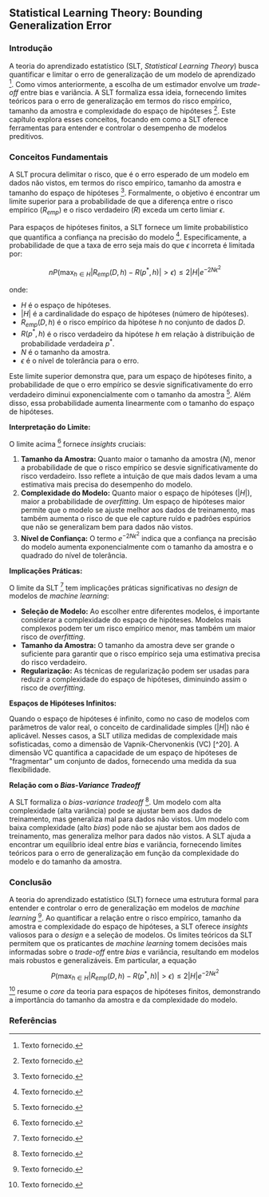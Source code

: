 ## Statistical Learning Theory: Bounding Generalization Error

### Introdução
A teoria do aprendizado estatístico (SLT, *Statistical Learning Theory*) busca quantificar e limitar o erro de generalização de um modelo de aprendizado [^1]. Como vimos anteriormente, a escolha de um estimador envolve um *trade-off* entre bias e variância. A SLT formaliza essa ideia, fornecendo limites teóricos para o erro de generalização em termos do risco empírico, tamanho da amostra e complexidade do espaço de hipóteses [^1]. Este capítulo explora esses conceitos, focando em como a SLT oferece ferramentas para entender e controlar o desempenho de modelos preditivos.

### Conceitos Fundamentais

A SLT procura delimitar o risco, que é o erro esperado de um modelo em dados não vistos, em termos do risco empírico, tamanho da amostra e tamanho do espaço de hipóteses [^1]. Formalmente, o objetivo é encontrar um limite superior para a probabilidade de que a diferença entre o risco empírico ($R_{emp}$) e o risco verdadeiro ($R$) exceda um certo limiar $\epsilon$.

Para espaços de hipóteses finitos, a SLT fornece um limite probabilístico que quantifica a confiança na precisão do modelo [^1]. Especificamente, a probabilidade de que a taxa de erro seja mais do que $\epsilon$ incorreta é limitada por:

$$nP(\max_{h \in H} |R_{emp}(D, h) - R(p^*, h)| > \epsilon) \leq 2|H|e^{-2N\epsilon^2}$$

onde:

*   $H$ é o espaço de hipóteses.
*   $|H|$ é a cardinalidade do espaço de hipóteses (número de hipóteses).
*   $R_{emp}(D, h)$ é o risco empírico da hipótese $h$ no conjunto de dados $D$.
*   $R(p^*, h)$ é o risco verdadeiro da hipótese $h$ em relação à distribuição de probabilidade verdadeira $p^*$.
*   $N$ é o tamanho da amostra.
*   $\epsilon$ é o nível de tolerância para o erro.

Este limite superior demonstra que, para um espaço de hipóteses finito, a probabilidade de que o erro empírico se desvie significativamente do erro verdadeiro diminui exponencialmente com o tamanho da amostra [^1]. Além disso, essa probabilidade aumenta linearmente com o tamanho do espaço de hipóteses.

**Interpretação do Limite:**

O limite acima [^1] fornece *insights* cruciais:

1.  **Tamanho da Amostra:** Quanto maior o tamanho da amostra ($N$), menor a probabilidade de que o risco empírico se desvie significativamente do risco verdadeiro. Isso reflete a intuição de que mais dados levam a uma estimativa mais precisa do desempenho do modelo.
2.  **Complexidade do Modelo:** Quanto maior o espaço de hipóteses ($|H|$), maior a probabilidade de *overfitting*. Um espaço de hipóteses maior permite que o modelo se ajuste melhor aos dados de treinamento, mas também aumenta o risco de que ele capture ruído e padrões espúrios que não se generalizam bem para dados não vistos.
3.  **Nível de Confiança:** O termo $e^{-2N\epsilon^2}$ indica que a confiança na precisão do modelo aumenta exponencialmente com o tamanho da amostra e o quadrado do nível de tolerância.

**Implicações Práticas:**

O limite da SLT [^1] tem implicações práticas significativas no *design* de modelos de *machine learning*:

*   **Seleção de Modelo:** Ao escolher entre diferentes modelos, é importante considerar a complexidade do espaço de hipóteses. Modelos mais complexos podem ter um risco empírico menor, mas também um maior risco de *overfitting*.
*   **Tamanho da Amostra:** O tamanho da amostra deve ser grande o suficiente para garantir que o risco empírico seja uma estimativa precisa do risco verdadeiro.
*   **Regularização:** As técnicas de regularização podem ser usadas para reduzir a complexidade do espaço de hipóteses, diminuindo assim o risco de *overfitting*.

**Espaços de Hipóteses Infinitos:**

Quando o espaço de hipóteses é infinito, como no caso de modelos com parâmetros de valor real, o conceito de cardinalidade simples ($|H|$) não é aplicável. Nesses casos, a SLT utiliza medidas de complexidade mais sofisticadas, como a dimensão de Vapnik-Chervonenkis (VC) [^20]. A dimensão VC quantifica a capacidade de um espaço de hipóteses de "fragmentar" um conjunto de dados, fornecendo uma medida da sua flexibilidade.

**Relação com o *Bias-Variance Tradeoff***

A SLT formaliza o *bias-variance tradeoff* [^1]. Um modelo com alta complexidade (alta variância) pode se ajustar bem aos dados de treinamento, mas generaliza mal para dados não vistos. Um modelo com baixa complexidade (alto *bias*) pode não se ajustar bem aos dados de treinamento, mas generaliza melhor para dados não vistos. A SLT ajuda a encontrar um equilíbrio ideal entre *bias* e variância, fornecendo limites teóricos para o erro de generalização em função da complexidade do modelo e do tamanho da amostra.

### Conclusão

A teoria do aprendizado estatístico (SLT) fornece uma estrutura formal para entender e controlar o erro de generalização em modelos de *machine learning* [^1]. Ao quantificar a relação entre o risco empírico, tamanho da amostra e complexidade do espaço de hipóteses, a SLT oferece *insights* valiosos para o *design* e a seleção de modelos. Os limites teóricos da SLT permitem que os praticantes de *machine learning* tomem decisões mais informadas sobre o *trade-off* entre *bias* e variância, resultando em modelos mais robustos e generalizáveis. Em particular, a equação $$P(\max_{h \in H} |R_{emp}(D, h) - R(p^*, h)| > \epsilon) \leq 2|H|e^{-2N\epsilon^2}$$ [^1] resume o *core* da teoria para espaços de hipóteses finitos, demonstrando a importância do tamanho da amostra e da complexidade do modelo.

### Referências
[^1]: Texto fornecido.

<!-- END -->